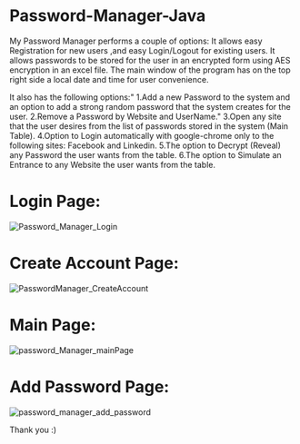 # Password-Manager-Java

My Password Manager performs a couple of options: 
It allows easy Registration for new users ,and easy Login/Logout for existing users.
It allows passwords to be stored for the user in an encrypted form using AES encryption in an excel file.
The main window of the program has on the top right side a local date and time for user convenience.

It also has the following options:"
1.Add a new Password to the system and an option to add a strong random password that the system creates for the user.
2.Remove a Password by Website and UserName."
3.Open any site that the user desires from the list of passwords stored in the system (Main Table).
4.Option to Login automatically with google-chrome only to the following sites: Facebook and Linkedin.
5.The option to Decrypt (Reveal) any Password the user wants from the table.
6.The option to Simulate an Entrance to any Website the user wants from the table.

# Login Page:
![Password_Manager_Login](https://user-images.githubusercontent.com/93651794/180440860-71cf2b7a-c5f5-4889-8007-df8fd9ae50f8.png)

# Create Account Page:
![PasswordManager_CreateAccount](https://user-images.githubusercontent.com/93651794/180440931-b93c1ce8-a58d-40ff-9d63-177fdcd44dcc.png)

# Main Page:
![password_Manager_mainPage](https://user-images.githubusercontent.com/93651794/180440999-496b767f-575f-4418-a186-68b2ccb9b937.png)

# Add Password Page:
![password_manager_add_password](https://user-images.githubusercontent.com/93651794/180441102-bd6b99f8-fff6-4326-be68-330a7e04e16e.png)

Thank you :)
